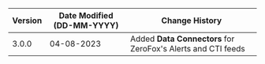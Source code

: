 | **Version** | **Date Modified (DD-MM-YYYY)** | **Change History**                          |
|-------------|--------------------------------|---------------------------------------------|
| 3.0.0       | 04-08-2023                     | Added **Data Connectors** for ZeroFox's Alerts and CTI feeds |